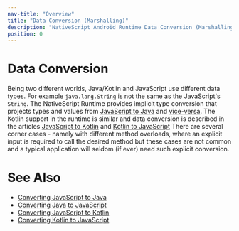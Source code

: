 ```yaml
---
nav-title: "Overview"
title: "Data Conversion (Marshalling)"
description: "NativeScript Android Runtime Data Conversion (Marshalling)"
position: 0
---
```


# Data Conversion
Being two different worlds, Java/Kotlin and JavaScript use different data types. For example `java.lang.String` is not the same as the JavaScript's `String`. The NativeScript Runtime provides implicit type conversion that projects types and values from [JavaScript to Java](./js-to-java.md) and [vice-versa](./java-to-js.md). The Kotlin support in the runtime is similar and data conversion is described in the articles [JavaScript to Kotlin](./js-to-kotlin.md) and [Kotlin to JavaScript](./kotlin-to-js.md) There are several corner cases - namely with different method overloads, where an explicit input is required to call the desired method but these cases are not common and a typical application will seldom (if ever) need such explicit conversion.

# See Also
* [Converting JavaScript to Java](./js-to-java.md)
* [Converting Java to JavaScript](./java-to-js.md)
* [Converting JavaScript to Kotlin](./js-to-kotlin.md)
* [Converting Kotlin to JavaScript](./kotlin-to-js.md)
